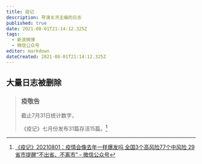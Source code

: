 ```yaml
---
title: 疫记
description: 导演关洪主编的日志
published: true
date: 2021-08-01T21:14:12.325Z
tags:
  - 新浪微博
  - 微信公众号
editor: markdown
dateCreated: 2021-08-01T21:14:12.325Z
---
```


## 大量日志被删除

> ### 疫敬告
>
> 截止7月31日统计数字，  
>
> 《疫记》七月份发布31篇存活15篇。[^20210801]

[^20210801]: [《疫记》20210801：疫情会像去年一样爆发吗 全国3个高风险77个中风险 29省市提醒“不出省、不离市” - 微信公众号](https://web.archive.org/web/20210801130843/https://mp.weixin.qq.com/s/RIN4fxpRcBpJgZ2hkkGnlQ)

<!--
[关你妹史的微博_微博](https://web.archive.org/web/20210801130243if_/https://weibo.com/u/6506455536?is_all=1#_0)
-->
